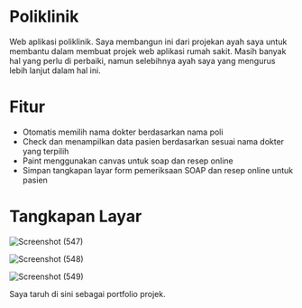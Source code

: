 # Poliklinik
Web aplikasi poliklinik. Saya membangun ini dari projekan ayah saya untuk membantu dalam membuat projek web aplikasi rumah sakit. Masih banyak hal yang perlu di perbaiki, namun selebihnya ayah saya yang mengurus lebih lanjut dalam hal ini.

# Fitur 
- Otomatis memilih nama dokter berdasarkan nama poli
- Check dan menampilkan data pasien berdasarkan sesuai nama dokter yang terpilih
- Paint menggunakan canvas untuk soap dan resep online
- Simpan tangkapan layar form pemeriksaan SOAP dan resep online untuk pasien

# Tangkapan Layar
![Screenshot (547)](https://github.com/galihap76/poliklinik/assets/83481679/5ea815b0-62d7-4d9f-be6d-928636ccac07)

![Screenshot (548)](https://github.com/galihap76/poliklinik/assets/83481679/ace56105-5d7e-4008-ac99-fe00c676c1b2)

![Screenshot (549)](https://github.com/galihap76/poliklinik/assets/83481679/cc9bf815-315b-49b6-9c2f-71599bac5e00)

Saya taruh di sini sebagai portfolio projek.
